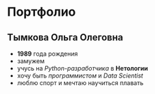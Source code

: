 # Портфолио
## Тымкова Ольга Олеговна
- **1989** года рождения
- замужем
- учусь на _Python-разработчика_ в **Нетологии**
- хочу быть _программистом_ и _Data Scientist_
- люблю спорт и мечтаю научиться плавать